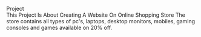 Project<br>
This Project Is About Creating A Website On Online Shopping Store The store contains all types of pc's, laptops, desktop monitors, mobiles, gaming consoles and games available on 20% off.
